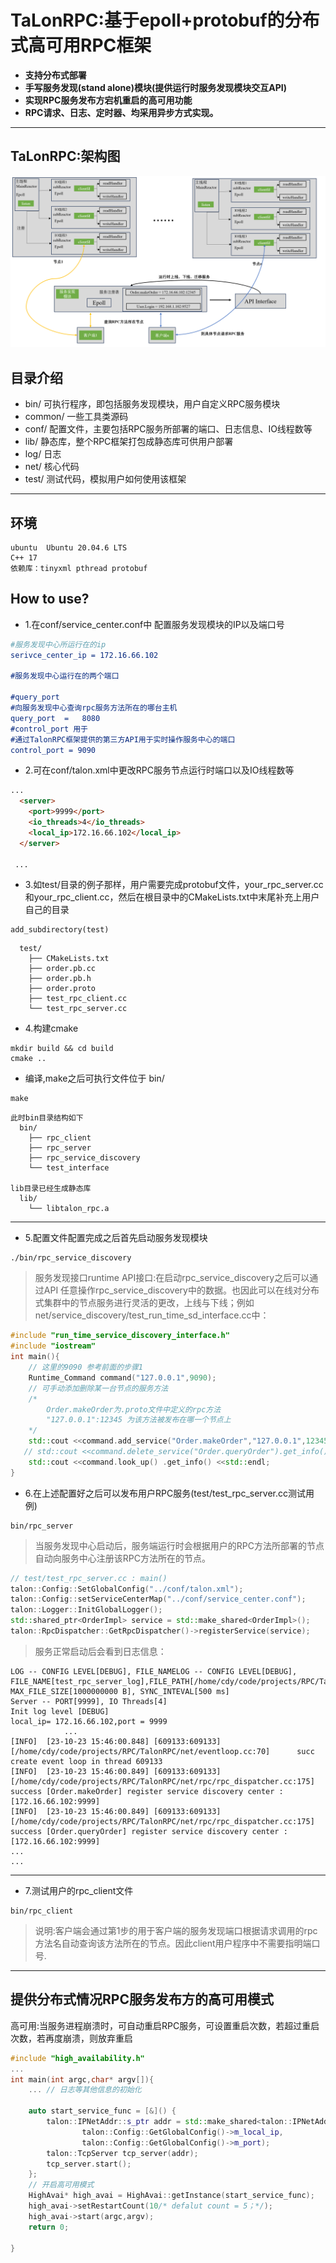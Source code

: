 # TaLonRPC:基于epoll+protobuf的分布式高可用RPC框架

* **支持分布式部署**
* **手写服务发现(stand alone)模块(提供运行时服务发现模块交互API)**
* **实现RPC服务发布方宕机重启的高可用功能**
* **RPC请求、日志、定时器、均采用异步方式实现。**

-------
## TaLonRPC:架构图
![](./img/talonRPC.png)
## 目录介绍
* bin/   可执行程序，即包括服务发现模块，用户自定义RPC服务模块
* common/ 一些工具类源码
* conf/ 配置文件，主要包括RPC服务所部署的端口、日志信息、IO线程数等
* lib/ 静态库，整个RPC框架打包成静态库可供用户部署
* log/ 日志
* net/ 核心代码
* test/ 测试代码，模拟用户如何使用该框架
----
## 环境
```
ubuntu  Ubuntu 20.04.6 LTS
C++ 17
依赖库：tinyxml pthread protobuf
```

## How to use?

* 1.在conf/service_center.conf中 配置服务发现模块的IP以及端口号
``` cmake
#服务发现中心所运行在的ip
serivce_center_ip = 172.16.66.102

#服务发现中心运行在的两个端口

#query_port
#向服务发现中心查询rpc服务方法所在的哪台主机
query_port  =   8080  
#control_port 用于 
#通过TalonRPC框架提供的第三方API用于实时操作服务中心的端口
control_port = 9090
```
* 2.可在conf/talon.xml中更改RPC服务节点运行时端口以及IO线程数等
```html
...
  <server>
    <port>9999</port>
    <io_threads>4</io_threads>
    <local_ip>172.16.66.102</local_ip>
  </server>

 ...
```

* 3.如test/目录的例子那样，用户需要完成protobuf文件，your_rpc_server.cc 和your_rpc_client.cc，然后在根目录中的CMakeLists.txt中末尾补充上用户自己的目录
```
add_subdirectory(test)
```
```
  test/
    ├── CMakeLists.txt
    ├── order.pb.cc
    ├── order.pb.h
    ├── order.proto
    ├── test_rpc_client.cc
    └── test_rpc_server.cc

```

* 4.构建cmake
```
mkdir build && cd build
cmake ..
```
* 编译,make之后可执行文件位于 bin/
```
make
```
```
此时bin目录结构如下
  bin/
    ├── rpc_client
    ├── rpc_server
    ├── rpc_service_discovery
    └── test_interface

lib目录已经生成静态库
  lib/
    └── libtalon_rpc.a
```
-----

* 5.配置文件配置完成之后首先启动服务发现模块
```
./bin/rpc_service_discovery
```
> 服务发现接口runtime API接口:在启动rpc_service_discovery之后可以通过API 任意操作rpc_service_discovery中的数据。也因此可以在线对分布式集群中的节点服务进行灵活的更改，上线与下线；例如net/service_discovery/test_run_time_sd_interface.cc中：
``` C++ 
#include "run_time_service_discovery_interface.h"
#include "iostream"
int main(){
    // 这里的9090 参考前面的步骤1
    Runtime_Command command("127.0.0.1",9090);
    // 可手动添加删除某一台节点的服务方法
    /*
        Order.makeOrder为.proto文件中定义的rpc方法
        "127.0.0.1":12345 为该方法被发布在哪一个节点上
    */
    std::cout <<command.add_service("Order.makeOrder","127.0.0.1",12345) .get_info() <<std::endl;
   // std::cout <<command.delete_service("Order.queryOrder").get_info() <<std::endl;
    std::cout <<command.look_up() .get_info() <<std::endl;
}
```

* 6.在上述配置好之后可以发布用户RPC服务(test/test_rpc_server.cc测试用例)
``` shell
bin/rpc_server 
```
> 当服务发现中心启动后，服务端运行时会根据用户的RPC方法所部署的节点自动向服务中心注册该RPC方法所在的节点。
```c++
// test/test_rpc_server.cc : main()
talon::Config::SetGlobalConfig("../conf/talon.xml");
talon::Config::setServiceCenterMap("../conf/service_center.conf");
talon::Logger::InitGlobalLogger();
std::shared_ptr<OrderImpl> service = std::make_shared<OrderImpl>();
talon::RpcDispatcher::GetRpcDispatcher()->registerService(service);
```

> 服务正常启动后会看到日志信息：
```
LOG -- CONFIG LEVEL[DEBUG], FILE_NAMELOG -- CONFIG LEVEL[DEBUG], FILE_NAME[test_rpc_server_log],FILE_PATH[/home/cdy/code/projects/RPC/TalonRPC/log/] MAX_FILE_SIZE[1000000000 B], SYNC_INTEVAL[500 ms]
Server -- PORT[9999], IO Threads[4]
Init log level [DEBUG]
local_ip= 172.16.66.102,port = 9999
            ...
[INFO]  [23-10-23 15:46:00.848] [609133:609133] [/home/cdy/code/projects/RPC/TalonRPC/net/eventloop.cc:70]      succ create event loop in thread 609133
[INFO]  [23-10-23 15:46:00.849] [609133:609133] [/home/cdy/code/projects/RPC/TalonRPC/net/rpc/rpc_dispatcher.cc:175]   success [Order.makeOrder] register service discovery center : [172.16.66.102:9999]
[INFO]  [23-10-23 15:46:00.849] [609133:609133] [/home/cdy/code/projects/RPC/TalonRPC/net/rpc/rpc_dispatcher.cc:175]    success [Order.queryOrder] register service discovery center : [172.16.66.102:9999]
...
...
```

----

* 7.测试用户的rpc_client文件
```
bin/rpc_client
```
>说明:客户端会通过第1步的用于客户端的服务发现端口根据请求调用的rpc方法名自动查询该方法所在的节点。因此client用户程序中不需要指明端口号.

----
## 提供分布式情况RPC服务发布方的高可用模式

高可用:当服务进程崩溃时，可自动重启RPC服务，可设置重启次数，若超过重启次数，若再度崩溃，则放弃重启
```c++
#include "high_availability.h"
...
int main(int argc,char* argv[]){
    ... // 日志等其他信息的初始化
    
    auto start_service_func = [&]() {
        talon::IPNetAddr::s_ptr addr = std::make_shared<talon::IPNetAddr>(
                talon::Config::GetGlobalConfig()->m_local_ip,
                talon::Config::GetGlobalConfig()->m_port);
        talon::TcpServer tcp_server(addr);
        tcp_server.start();
    };
    // 开启高可用模式
    HighAvai* high_avai = HighAvai::getInstance(start_service_func);
    high_avai->setRestartCount(10/* defalut count = 5；*/);
    high_avai->start(argc,argv);
    return 0;
    
}

```


